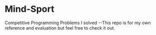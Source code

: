 # Mind-Sport
Competitive Programming Problems I solved --This repo is for my own reference and evaluation but feel free to check it out.

